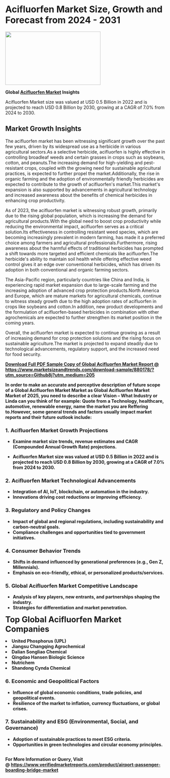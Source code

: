 <H1>Acifluorfen Market Size, Growth and Forecast from 2024 - 2031</H1><img class="aligncenter size-medium wp-image-584254" src="https://thirdeyenews.in/wp-content/uploads/2024/09/Global-Market-Research-300x168.jpeg" alt="" width="300" height="168" /><p><strong>Global&nbsp;<a href="https://www.marketsizeandtrends.com/download-sample/880178/?utm_source=Github8j?utm_medium=205">Acifluorfen Market</a> Insights</strong></p><p>Acifluorfen Market size was valued at USD 0.5 Billion in 2022 and is projected to reach USD 0.8 Billion by 2030, growing at a CAGR of 7.0% from 2024 to 2030.</p><p><h2>Market Growth Insights</h2> <p>The acifluorfen market has been witnessing significant growth over the past few years, driven by its widespread use as a herbicide in various agricultural sectors.As a selective herbicide, acifluorfen is highly effective in controlling broadleaf weeds and certain grasses in crops such as soybeans, cotton, and peanuts.The increasing demand for high-yielding and pest-resistant crops, coupled with the growing need for sustainable agricultural practices, is expected to further propel the market.Additionally, the rise in organic farming and the adoption of environmentally friendly herbicides are expected to contribute to the growth of acifluorfen's market.This market's expansion is also supported by advancements in agricultural technology and increased awareness about the benefits of chemical herbicides in enhancing crop productivity.</p> <p><strong><a href="#"></a></strong></p> <p>As of 2023, the acifluorfen market is witnessing robust growth, primarily due to the rising global population, which is increasing the demand for agricultural products.With the global need to boost crop productivity while reducing the environmental impact, acifluorfen serves as a critical solution.Its effectiveness in controlling resistant weed species, which are becoming increasingly prevalent in modern farming, has made it a preferred choice among farmers and agricultural professionals.Furthermore, rising awareness about the harmful effects of traditional herbicides has prompted a shift towards more targeted and efficient chemicals like acifluorfen.The herbicide's ability to maintain soil health while offering effective weed control gives it an edge over conventional herbicides, which has driven its adoption in both conventional and organic farming sectors.</p> <p>The Asia-Pacific region, particularly countries like China and India, is experiencing rapid market expansion due to large-scale farming and the increasing adoption of advanced crop protection products.North America and Europe, which are mature markets for agricultural chemicals, continue to witness steady growth due to the high adoption rates of acifluorfen in crops like soybeans and cotton.In addition, new product developments and the formulation of acifluorfen-based herbicides in combination with other agrochemicals are expected to further strengthen its market position in the coming years.</p> <p>Overall, the acifluorfen market is expected to continue growing as a result of increasing demand for crop protection solutions and the rising focus on sustainable agriculture.The market is projected to expand steadily due to technological advancements, regulatory support, and the increased need for food security.</p> <p><strong><a href="#"></p><p><span class=""><strong>Download Full PDF Sample Copy of Global Acifluorfen Market Report</strong> @ <a href="https://www.marketsizeandtrends.com/download-sample/880178/?utm_source=Github8j?utm_medium=205" target="_blank">https://www.marketsizeandtrends.com/download-sample/880178/?utm_source=Github8j?utm_medium=205</a></span></p><p>In order to make an accurate and perceptive description of future scope of a Global&nbsp;Acifluorfen Market Market as Global&nbsp;Acifluorfen Market Market of 2025, you need to describe a clear Vision &ndash; What Industry or Linda can you think of for example: Quote from a Technology, healthcare, automotive, renewable energy, name the market you are Reffering to.However, some general trends and factors usually impact market reports and their future outlook include:</p><h3>1.&nbsp;<strong>Acifluorfen Market Growth Projections</strong></h3><ul><li>Examine market size trends, revenue estimates and CAGR (Compounded Annual Growth Rate) projections.</li><li><p>Acifluorfen Market size was valued at USD 0.5 Billion in 2022 and is projected to reach USD 0.8 Billion by 2030, growing at a CAGR of 7.0% from 2024 to 2030.</p></li></ul><h3>2.&nbsp;<strong>Acifluorfen Market Technological Advancements</strong></h3><ul><li>Integration of AI, IoT, blockchain, or automation in the industry.</li><li>Innovations driving cost reductions or improving efficiency.</li></ul><h3>3.&nbsp;<strong>Regulatory and Policy Changes</strong></h3><ul><li>Impact of global and regional regulations, including sustainability and carbon-neutral goals.</li><li>Compliance challenges and opportunities tied to government initiatives.</li></ul><h3>4.&nbsp;<strong>Consumer Behavior Trends</strong></h3><ul><li>Shifts in demand influenced by generational preferences (e.g., Gen Z, Millennials).</li><li>Emphasis on eco-friendly, ethical, or personalized products/services.</li></ul><h3>5.&nbsp;<strong>Global Acifluorfen Market Competitive Landscape</strong></h3><ul><li>Analysis of key players, new entrants, and partnerships shaping the industry.</li><li>Strategies for differentiation and market penetration.</li></ul><p data-pm-slice="1 1 []"><span style="color: inherit; font-family: inherit; font-size: 25px;">Top Global Acifluorfen Market Companies</span></p><div class="" data-test-id=""><p><li>United Phosphorus (UPL)</li><li> Jiangsu Changqing Agrochemical</li><li> Dalian Songliao Chemical</li><li> Qingdao Hansen Biologic Science</li><li> Nutrichem</li><li> Shandong Cynda Chemical</li></p></div><h3>6.&nbsp;<strong>Economic and Geopolitical Factors</strong></h3><ul><li>Influence of global economic conditions, trade policies, and geopolitical events.</li><li>Resilience of the market to inflation, currency fluctuations, or global crises.</li></ul><h3>7.&nbsp;<strong>Sustainability and ESG (Environmental, Social, and Governance)</strong></h3><ul><li>Adoption of sustainable practices to meet ESG criteria.</li><li>Opportunities in green technologies and circular economy principles.</li></ul><h2><strong style="font-size: 14px;">For More Information or Query, Visit @&nbsp;</strong><a style="background-color: #ffffff; font-size: 14px;" href="https://www.marketsizeandtrends.com/report/acifluorfen-market/" target="_blank">https://www.verifiedmarketreports.com/product/airport-passenger-boarding-bridge-market</a></h2>